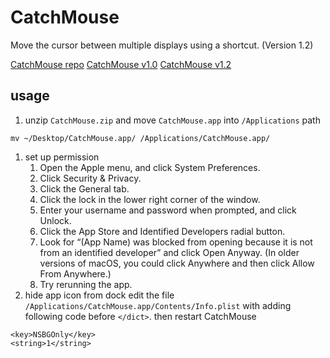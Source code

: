 # CatchMouse
Move the cursor between multiple displays using a shortcut. (Version 1.2)

[CatchMouse repo](https://github.com/round/CatchMouse)
[CatchMouse v1.0](https://web.archive.org/web/20150502123813/http://ftnew.com:80/catchmouse.html)
[CatchMouse v1.2](https://github.com/microsoft/PowerToys/files/5012390/CatchMouse2.zip)

## usage
1. unzip `CatchMouse.zip` and move `CatchMouse.app` into `/Applications` path
```
mv ~/Desktop/CatchMouse.app/ /Applications/CatchMouse.app/
```
1. set up permission
    1. Open the Apple menu, and click System Preferences.
    1. Click Security & Privacy.
    1. Click the General tab.
    1. Click the lock in the lower right corner of the window.
    1. Enter your username and password when prompted, and click Unlock.
    1. Click the App Store and Identified Developers radial button.
    1. Look for “(App Name) was blocked from opening because it is not from an identified developer” and click Open Anyway. (In older versions of macOS, you could click Anywhere and then click Allow From Anywhere.)
    1. Try rerunning the app.
1. hide app icon from dock
edit the file `/Applications/CatchMouse.app/Contents/Info.plist` with adding following code before `</dict>`. then restart CatchMouse
```
<key>NSBGOnly</key>
<string>1</string>
```
